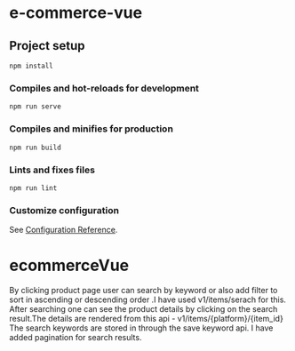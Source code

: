 # e-commerce-vue

## Project setup
```
npm install
```

### Compiles and hot-reloads for development
```
npm run serve
```

### Compiles and minifies for production
```
npm run build
```

### Lints and fixes files
```
npm run lint
```

### Customize configuration
See [Configuration Reference](https://cli.vuejs.org/config/).
# ecommerceVue

By clicking product page user can search by keyword or also add filter to sort in ascending or descending order .I have used v1/items/serach for this.
After searching one can see the product details by clicking on the search result.The details are rendered from this api - v1/items/{platform}/{item_id}
The search keywords are stored in through the save keyword api.
I have added pagination for search results.
